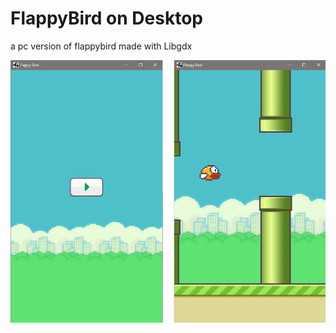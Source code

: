 # FlappyBird on Desktop
a pc version of flappybird made with Libgdx 

![FlappyBird on Desktop](https://github.com/AmineDjeghri/FlappyBirdDemo/blob/master/others/screenshot.PNG)
